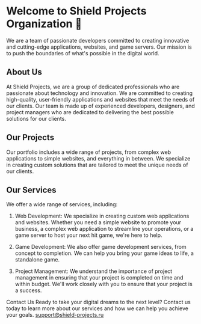 # Welcome to Shield Projects Organization 👋

We are a team of passionate developers committed to creating innovative and cutting-edge applications, websites, and game servers. Our mission is to push the boundaries of what's possible in the digital world.

## About Us
At Shield Projects, we are a group of dedicated professionals who are passionate about technology and innovation. We are committed to creating high-quality, user-friendly applications and websites that meet the needs of our clients. Our team is made up of experienced developers, designers, and project managers who are dedicated to delivering the best possible solutions for our clients.

## Our Projects
Our portfolio includes a wide range of projects, from complex web applications to simple websites, and everything in between. We specialize in creating custom solutions that are tailored to meet the unique needs of our clients.

## Our Services
We offer a wide range of services, including:

1. Web Development: We specialize in creating custom web applications and websites. Whether you need a simple website to promote your business, a complex web application to streamline your operations, or a game server to host your next hit game, we're here to help.

2. Game Development: We also offer game development services, from concept to completion. We can help you bring your game ideas to life, a standalone game.

3. Project Management: We understand the importance of project management in ensuring that your project is completed on time and within budget. We'll work closely with you to ensure that your project is a success.

Contact Us
Ready to take your digital dreams to the next level? Contact us today to learn more about our services and how we can help you achieve your goals.
support@shield-projects.ru
